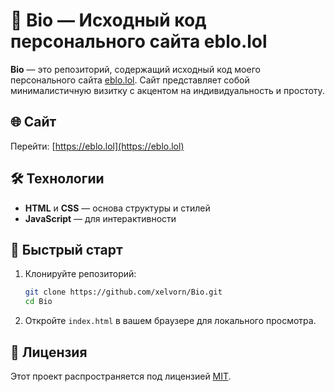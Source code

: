 # 🧬 Bio — Исходный код персонального сайта eblo.lol

**Bio** — это репозиторий, содержащий исходный код моего персонального сайта [eblo.lol](https://eblo.lol). Сайт представляет собой минималистичную визитку с акцентом на индивидуальность и простоту.

## 🌐 Сайт

Перейти: [https://eblo.lol](https://eblo.lol)

## 🛠️ Технологии

- **HTML** и **CSS** — основа структуры и стилей
- **JavaScript** — для интерактивности

## 🚀 Быстрый старт

1. Клонируйте репозиторий:

   ```bash
   git clone https://github.com/xelvorn/Bio.git
   cd Bio
   ```

2. Откройте `index.html` в вашем браузере для локального просмотра.

## 📄 Лицензия

Этот проект распространяется под лицензией [MIT](LICENSE).
